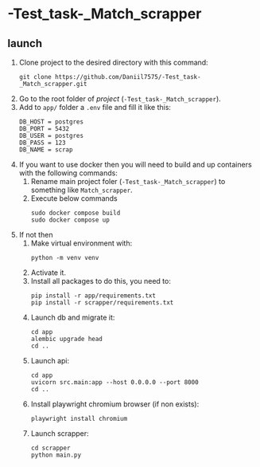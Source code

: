# -Test_task-_Match_scrapper

## launch
1. Clone project to the desired directory with this command:
    ```
    git clone https://github.com/Daniil7575/-Test_task-_Match_scrapper.git
    ```
2. Go to the root folder of *project* (`-Test_task-_Match_scrapper`).
3. Add to `app/` folder a `.env` file and fill it like this:
    ```
    DB_HOST = postgres
    DB_PORT = 5432
    DB_USER = postgres
    DB_PASS = 123
    DB_NAME = scrap
    ```
4. If you want to use docker then you will need to build and up containers with the following commands:
    1. Rename main project foler (`-Test_task-_Match_scrapper`) to something like `Match_scrapper`.
    2. Execute below commands
        ```
        sudo docker compose build
        sudo docker compose up
        ```
5. If not then
    1. Make virtual environment with:
        ```
        python -m venv venv
        ```
    2. Activate it.
    3. Install all packages to do this, you need to:
        ```
        pip install -r app/requirements.txt
        pip install -r scrapper/requirements.txt
        ``` 
    4. Launch db and migrate it:
        ```
        cd app
        alembic upgrade head
        cd ..
        ```
    5. Launch api:
        ```
        cd app
        uvicorn src.main:app --host 0.0.0.0 --port 8000
        cd ..
        ```
    6. Install playwright chromium browser (if non exists):
       ```
       playwright install chromium
       ```
    7. Launch scrapper:
       ```
       cd scrapper
       python main.py
       ```
